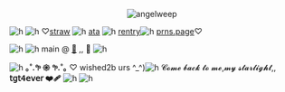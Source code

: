 <p align="center"> <img src="https://komarev.com/ghpvc/?username=angelweep&label=　　dawnbringer　🍓　　　&color=ef2020&style=flat" alt="angelweep" />


![h](https://files.catbox.moe/mhh04f.jpg)
![h](https://files.catbox.moe/wdx1sb.jpg)
♡[straw](https://foretnoir.straw.page) ![h](https://files.catbox.moe/ypcghd.gif) [ata](https://elysianrealmego.atabook.org/) ![h](https://files.catbox.moe/ypcghd.gif) [rentry](https://rentry.co/foretnoir)![h](https://files.catbox.moe/ypcghd.gif) [prns.page](https://en.pronouns.page/@foretnoir_)♡

![h](https://files.catbox.moe/0zr9lj.jpg)
![h](https://files.catbox.moe/69sutv.gif) main @ [🍓](https://github.com/elysianrealmego) ,, 🍒 ![h](https://files.catbox.moe/jztkgh.gif)

![h](https://files.catbox.moe/bwn937.jpg)
**｡˚.𖧧 𑁍 𖧧.˚｡** ♡ wished2b urs ^_^)![h](https://files.catbox.moe/nn5qj9.png)
𝓒𝓸𝓶𝓮 𝓫𝓪𝓬𝓴 𝓽𝓸 𝓶𝓮,𝓶𝔂 𝓼𝓽𝓪𝓻𝓵𝓲𝓰𝓱𝓽,, **𝗍𝗀𝗍𝟦𝖾𝗏𝖾𝗋 ❤️‍🩹**
![h](https://files.catbox.moe/3pjt6a.png)
![h](https://files.catbox.moe/wgx2pu.png)